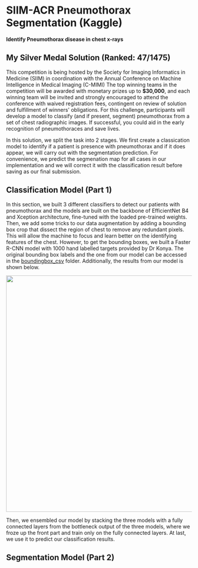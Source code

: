 # SIIM-ACR Pneumothorax Segmentation (Kaggle)
**Identify Pneumothorax disease in chest x-rays**

## My Silver Medal Solution (Ranked: 47/1475)
This competition is being hosted by the Society for Imaging Informatics in Medicine (SIIM) in coordination with the Annual Conference on Machine Intelligence in Medical Imaging (C-MIMI)
The top winning teams in the competition will be awarded with monetary prizes up to **$30,000**,
and each winning team will be invited and strongly encouraged to attend the conference with waived registration fees,
contingent on review of solution and fulfillment of winners' obligations. 
For this challenge, participants will develop a model to classify (and if present, segment)
pneumothorax from a set of chest radiographic images. 
If successful, you could aid in the early recognition of pneumothoraces and save lives.

In this solution, we split the task into 2 stages. 
We first create a classication model to identify if a patient is presence with pneumothorax and if it does appear,
we will carry out with the segmentation prediction. 
For convenience, we predict the segmenation map for all cases in our implementation and we will correct it with the classification result before saving as our final submission.

## Classification Model (Part 1)
In this section, we built 3 different classifiers to detect our patients with pneumothorax and 
the models are built on the backbone of EfficientNet B4 and Xception architecture, fine-tuned with the loaded pre-trained weights.
Then, we add some tricks to our data augmentation by adding a bounding box crop that dissect the region of chest to remove any redundant pixels. 
This will allow the machine to focus and learn better on the identifying features of the chest. However, to get the bounding boxes, 
we built a Faster R-CNN model with 1000 hand labelled targets provided by Dr Konya. 
The original bounding box labels and the one from our model can be accessed in the [boundingbox_csv](https://github.com/DW-Hwang/SIIMS_ACR_Pneumothorax-Kaggle/tree/master/boundingbox_csv) folder.
Additionally, the results from our model is shown below.

<img src="https://github.com/DW-Hwang/SIIMS_ACR_Pneumothorax-Kaggle/blob/master/screenshots/image1.png" width= "768" height="640"/>

Then, we ensembled our model by stacking the three models with a fully connected layers from the bottleneck output of the three models,
where we froze up the front part and train only on the fully connected layers. At last, we use it to predict our classification results.


## Segmentation Model (Part 2)
